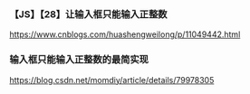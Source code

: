 ### 【JS】【28】让输入框只能输入正整数
https://www.cnblogs.com/huashengweilong/p/11049442.html

### 输入框只能输入正整数的最简实现
https://blog.csdn.net/momdiy/article/details/79978305



